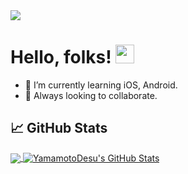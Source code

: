 
<img src="https://media.giphy.com/media/26ufdb3cYKwbRtYVW/giphy.gif" style="max-width:100%;">

# Hello, folks! <img src="https://raw.githubusercontent.com/MartinHeinz/MartinHeinz/master/wave.gif" width="30px">

- 🌱 I’m currently learning iOS, Android.
- 👯 Always looking to collaborate.

## &#x1f4c8; GitHub Stats
<a href="https://github.com/YamamotoDesu/YamamotoDesu">
  <img align="center" src="https://github-readme-stats.vercel.app/api/top-langs/?username=YamamotoDesu&hide=java,html,tex&title_color=ffffff&text_color=c9cacc&icon_color=2bbc8a&bg_color=1d1f21&langs_count=3" />
</a>
<a href="https://github.com/YamamotoDesu/YamamotoDesu">
  <img align="center" src="https://github-readme-stats.vercel.app/api?username=YamamotoDesu&show_icons=true&line_height=27&count_private=true&title_color=ffffff&text_color=c9cacc&icon_color=2bbc8a&bg_color=1d1f21&hide=contribs,prs&show_icons=true" alt="YamamotoDesu's GitHub Stats" />
</a>

